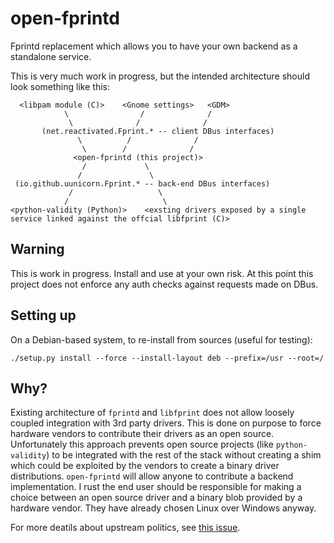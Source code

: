 # open-fprintd
Fprintd replacement which allows you to have your own backend as a standalone service.

This is very much work in progress, but the intended architecture should look something like this:
```
  <libpam module (C)>    <Gnome settings>   <GDM>
            \                /              /
             \              /              /
       (net.reactivated.Fprint.* -- client DBus interfaces)
               \          /              /
                \        /              /
              <open-fprintd (this project)>
                /             \
               /               \ 
 (io.github.uunicorn.Fprint.* -- back-end DBus interfaces)
             /                   \
            /                     \
<python-validity (Python)>    <exsting drivers exposed by a single service linked against the offcial libfprint (C)>
```

## Warning

This is work in progress. Install and use at your own risk.  At this point this project does not enforce any auth 
checks against requests made on DBus.

## Setting up

On a Debian-based system, to re-install from sources (useful for testing):
```
./setup.py install --force --install-layout deb --prefix=/usr --root=/
```

## Why?

Existing architecture of `fprintd` and `libfprint` does not allow loosely coupled integration with 3rd party drivers. 
This is done on purpose to force hardware vendors to contribute their drivers as an open source. Unfortunately this 
approach prevents open source projects (like `python-validity`) to be integrated with the rest of the stack without 
creating a shim which could be exploited by the vendors to create a binary driver distributions. `open-fprintd` will 
allow anyone to contribute a backend implementation. I rust the end user should be responsible for making a choice between an 
open source driver and a binary blob provided by a hardware vendor. They have already chosen Linux over Windows anyway.

For more deatils about upstream politics, see [this issue](https://gitlab.freedesktop.org/libfprint/libfprint/-/issues/276).
